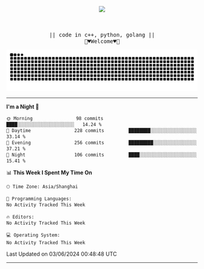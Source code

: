 <p align="center"><img src="https://i.imgur.com/A6bWGFl.gif"/></p>

<p align="center">
  <br />
  <samp>
<!--     I'm Loomione :wave:
    <br />
    I love delving deep into the intricacies of computer systems to understand how they work and how to make them work better
    <br />
    "Embrace the challenge, code your dreams, and commit to excellence"
    <br> -->
                  <br> || code in c++, python, golang || <br>
                             🌼♥️Welcome♥️🥰
  </samp>
</p> 
<div align="center">
<picture>
  <source media="(prefers-color-scheme: dark)" srcset="https://raw.githubusercontent.com/Loomione/Loomione/output/github-contribution-grid-snake-dark.svg">
  <source media="(prefers-color-scheme: light)" srcset="https://raw.githubusercontent.com/Loomione/Loomione/output/github-contribution-grid-snake.svg">
  <img alt="github contribution grid snake animation" src="https://raw.githubusercontent.com/Loomione/Loomione/output/github-contribution-grid-snake.svg">
</picture>
</div>

-------

<!--START_SECTION:waka-->
**I'm a Night 🦉** 

```text
🌞 Morning                98 commits          ████░░░░░░░░░░░░░░░░░░░░░   14.24 % 
🌆 Daytime                228 commits         ████████░░░░░░░░░░░░░░░░░   33.14 % 
🌃 Evening                256 commits         █████████░░░░░░░░░░░░░░░░   37.21 % 
🌙 Night                  106 commits         ████░░░░░░░░░░░░░░░░░░░░░   15.41 % 
```


📊 **This Week I Spent My Time On** 

```text
🕑︎ Time Zone: Asia/Shanghai

💬 Programming Languages: 
No Activity Tracked This Week

🔥 Editors: 
No Activity Tracked This Week

💻 Operating System: 
No Activity Tracked This Week
```


 Last Updated on 03/06/2024 00:48:48 UTC
<!--END_SECTION:waka-->
-------




